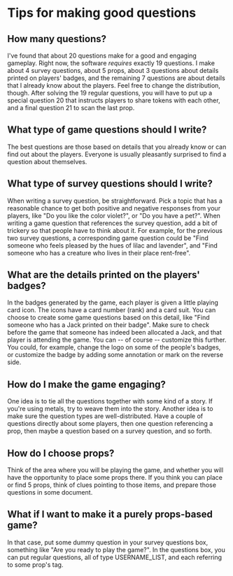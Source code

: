 # Tips for making good questions

## How many questions?
I've found that about 20 questions make for a good and engaging gameplay. Right now, the software *requires* exactly 19 questions. I make about 4 survey questions, about 5 props, about 3 questions about details printed on players' badges, and the remaining 7 questions are about details that I already know about the players. Feel free to change the distribution, though.
After solving the 19 regular questions, you will have to put up a special question 20 that instructs players to share tokens with each other, and a final question 21 to scan the last prop.

## What type of game questions should I write?
The best questions are those based on details that you already know or can find out about the players. Everyone is usually pleasantly surprised to find a question about themselves.

## What type of survey questions should I write?
When writing a survey question, be straightforward. Pick a topic that has a reasonable chance to get both positive and negative responses from your players, like "Do you like the color violet?", or "Do you have a pet?". When writing a game question that references the survey question, add a bit of trickery so that people have to think about it. For example, for the previous two survey questions, a corresponding game question could be "Find someone who feels pleased by the hues of lilac and lavender", and "Find someone who has a creature who lives in their place rent-free".

## What are the details printed on the players' badges?
In the badges generated by the game, each player is given a little playing card icon. The icons have a card number (rank) and a card suit. You can choose to create some game questions based on this detail, like "Find someone who has a Jack printed on their badge". Make sure to check before the game that someone has indeed been allocated a Jack, and that player is attending the game. You can -- of course -- customize this further. You could, for example, change the logo on some of the people's badges, or customize the badge by adding some annotation or mark on the reverse side.

## How do I make the game engaging?
One idea is to tie all the questions together with some kind of a story. If you're using metals, try to weave them into the story. Another idea is to make sure the question types are well-distributed. Have a couple of questions directly about some players, then one question referencing a prop, then maybe a question based on a survey question, and so forth.

## How do I choose props?
Think of the area where you will be playing the game, and whether you will have the opportunity to place some props there. If you think you can place or find 5 props, think of clues pointing to those items, and prepare those questions in some document.

## What if I want to make it a purely props-based game?
In that case, put some dummy question in your survey questions box, something like "Are you ready to play the game?". In the questions box, you can put regular questions, all of type USERNAME_LIST, and each referring to some prop's tag.